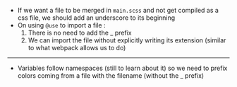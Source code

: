- If we want a file to be merged in `main.scss` and not get compiled as a css file, we should add an underscore to its beginning
- On using `@use` to import a file : 
  1. There is no need to add the _ prefix
  2. We can import the file without explicitly writing its extension (similar to what webpack allows us to do)
____
- Variables follow namespaces (still to learn about it) so we need to prefix colors coming from a file with the filename (without the _ prefix)